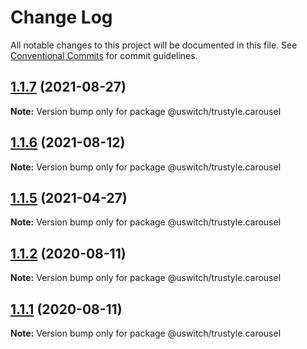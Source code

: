 # Change Log

All notable changes to this project will be documented in this file.
See [Conventional Commits](https://conventionalcommits.org) for commit guidelines.

## [1.1.7](https://github.com/uswitch/trustyle/compare/@uswitch/trustyle.carousel@1.1.6...@uswitch/trustyle.carousel@1.1.7) (2021-08-27)

**Note:** Version bump only for package @uswitch/trustyle.carousel





## [1.1.6](https://github.com/uswitch/trustyle/compare/@uswitch/trustyle.carousel@1.1.5...@uswitch/trustyle.carousel@1.1.6) (2021-08-12)

**Note:** Version bump only for package @uswitch/trustyle.carousel





## [1.1.5](https://github.com/uswitch/trustyle/compare/@uswitch/trustyle.carousel@1.1.4...@uswitch/trustyle.carousel@1.1.5) (2021-04-27)

**Note:** Version bump only for package @uswitch/trustyle.carousel





## [1.1.2](https://github.com/uswitch/trustyle/compare/@uswitch/trustyle.carousel@1.1.0...@uswitch/trustyle.carousel@1.1.2) (2020-08-11)

**Note:** Version bump only for package @uswitch/trustyle.carousel





## [1.1.1](https://github.com/uswitch/trustyle/compare/@uswitch/trustyle.carousel@1.1.0...@uswitch/trustyle.carousel@1.1.1) (2020-08-11)

**Note:** Version bump only for package @uswitch/trustyle.carousel
